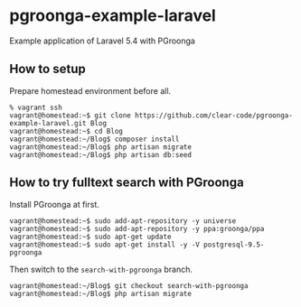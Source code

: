 # pgroonga-example-laravel

Example application of Laravel 5.4 with PGroonga

## How to setup

Prepare homestead environment before all.

```
% vagrant ssh
vagrant@homestead:~$ git clone https://github.com/clear-code/pgroonga-example-laravel.git Blog
vagrant@homestead:~$ cd Blog
vagrant@homestead:~/Blog$ composer install
vagrant@homestead:~/Blog$ php artisan migrate
vagrant@homestead:~/Blog$ php artisan db:seed
```

## How to try fulltext search with PGroonga

Install PGroonga at first.

```
vagrant@homestead:~$ sudo add-apt-repository -y universe
vagrant@homestead:~$ sudo add-apt-repository -y ppa:groonga/ppa
vagrant@homestead:~$ sudo apt-get update
vagrant@homestead:~$ sudo apt-get install -y -V postgresql-9.5-pgroonga
```

Then switch to the `search-with-pgroonga` branch.

```
vagrant@homestead:~/Blog$ git checkout search-with-pgroonga
vagrant@homestead:~/Blog$ php artisan migrate
```

